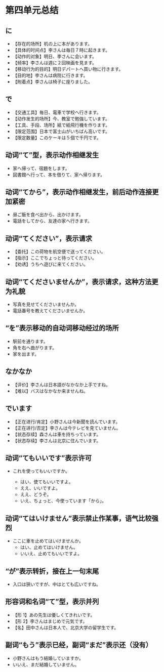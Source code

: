 # 第四单元总结

## に

- 【存在的场所】机の上に本があります。
- 【具体的时间点】李さんは毎日７時に起きます。
- 【动作的对象】明日、李さんに会います。
- 【频率】李さんは週に２回映画を見ます。
- 【移动行为的目的】明日デパートへ買い物に行きます。
- 【目的地】李さんは病院に行きます。
- 【附着点】李さんは椅子に座りました。

## で

- 【交通工具】毎日、電車で学校へ行きます。
- 【动作发生的场所】今、教室で勉強しています。
- 【工具、手段、场所】紙で紙飛行機を作ります。
- 【限定范围】日本で富士山がいちばん高いです。
- 【限定数量】このケーキは５個で千円です。

## 动词“て”型，表示动作相继发生

- 家へ帰って、宿題をします。
- 図書館へ行って、本を借りて、家へ帰ります。

## 动词“てから”，表示动作相继发生，前后动作连接更加紧密

- 昼ご飯を食べ出から、出かけます。
- 電話をしてから、友達の家へ行きます。

## 动词“てください”，表示请求

- 【委托】この荷物を航空便で送ってください。
- 【指示】ここでちょっと待ってください。
- 【劝诱】うちへ遊びに来てください。

## 动词“てくださいませんか”，表示请求，这种方法更为礼貌

- 写真を見せてくださいませんか。
- 電話番号を教えてくださいませんか。

## “を”表示移动的自动词移动经过的场所

- 駅前を通ります。
- 角を右へ曲がります。
- 家を出ます。

## なかなか

- 【评价】李さんは日本語がなかなか上手ですね。
- 【难以】バスはなかなか来ませんね。

## でいます

- 【正在进行/肯定】小野さんは今新聞を読んでいます。
- 【正在进行/否定】李さんは今テレビを見ていません。
- 【状态存续】森さんは車を持ちっています。
- 【状态存续】李さんは北京に住んでいます。

## 动词“てもいいです”表示许可

- これを使ってもいいですか。

  - はい、使てもいいですよ。
  - ええ、いいですよ。
  - ええ、どうぞ。
  - いえ、ちょっと、今使っています「から」。

## 动词“てはいけません”表示禁止作某事，语气比较强烈

- ここに車を止めてはいけませんか。
  - はい、止めてはいけません。
  - いいえ、止めてもいいですよ。

## “が”表示转折，接在上一句末尾

- 入口は狭いですが、中はとても広いですね。

## 形容词和名词“て”型，表示并列

- 【形 1】あの先生は優しくてきれいです。
- 【形 2】李さんはまじめで元気です。
- 【名】田中さんは日本人で、北京大学の留学生です。

## 副词“もう”表示已经，副词“まだ”表示还（没有）

- 小野さんはもう結婚していますか。
- いいえ、まだ結婚していません。
